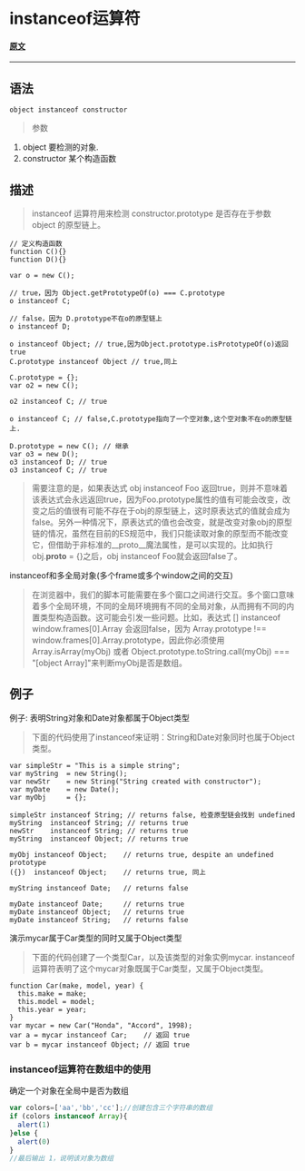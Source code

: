 # instanceof运算符

#### [原文](https://developer.mozilla.org/zh-CN/docs/Web/JavaScript/Reference/Operators/instanceof)
***

## 语法
```
object instanceof constructor
```
>参数<br/>
1. object 要检测的对象.<br/>
2. constructor  某个构造函数

## 描述
>instanceof 运算符用来检测 constructor.prototype 是否存在于参数 object 的原型链上。

```
// 定义构造函数
function C(){}
function D(){}

var o = new C();

// true，因为 Object.getPrototypeOf(o) === C.prototype
o instanceof C;

// false，因为 D.prototype不在o的原型链上
o instanceof D;

o instanceof Object; // true,因为Object.prototype.isPrototypeOf(o)返回true
C.prototype instanceof Object // true,同上

C.prototype = {};
var o2 = new C();

o2 instanceof C; // true

o instanceof C; // false,C.prototype指向了一个空对象,这个空对象不在o的原型链上.

D.prototype = new C(); // 继承
var o3 = new D();
o3 instanceof D; // true
o3 instanceof C; // true
```
>需要注意的是，如果表达式 obj instanceof Foo 返回true，则并不意味着该表达式会永远返回true，因为Foo.prototype属性的值有可能会改变，改变之后的值很有可能不存在于obj的原型链上，这时原表达式的值就会成为false。另外一种情况下，原表达式的值也会改变，就是改变对象obj的原型链的情况，虽然在目前的ES规范中，我们只能读取对象的原型而不能改变它，但借助于非标准的__proto__魔法属性，是可以实现的。比如执行obj.__proto__ = {}之后，obj instanceof Foo就会返回false了。

instanceof和多全局对象(多个frame或多个window之间的交互)
>在浏览器中，我们的脚本可能需要在多个窗口之间进行交互。多个窗口意味着多个全局环境，不同的全局环境拥有不同的全局对象，从而拥有不同的内置类型构造函数。这可能会引发一些问题。比如，表达式 [] instanceof window.frames[0].Array 会返回false，因为 Array.prototype !== window.frames[0].Array.prototype，因此你必须使用 Array.isArray(myObj) 或者 Object.prototype.toString.call(myObj) === "[object Array]"来判断myObj是否是数组。

## 例子
例子: 表明String对象和Date对象都属于Object类型
>下面的代码使用了instanceof来证明：String和Date对象同时也属于Object类型。

```
var simpleStr = "This is a simple string";
var myString  = new String();
var newStr    = new String("String created with constructor");
var myDate    = new Date();
var myObj     = {};

simpleStr instanceof String; // returns false, 检查原型链会找到 undefined
myString  instanceof String; // returns true
newStr    instanceof String; // returns true
myString  instanceof Object; // returns true

myObj instanceof Object;    // returns true, despite an undefined prototype
({})  instanceof Object;    // returns true, 同上

myString instanceof Date;   // returns false

myDate instanceof Date;     // returns true
myDate instanceof Object;   // returns true
myDate instanceof String;   // returns false
```
演示mycar属于Car类型的同时又属于Object类型
>下面的代码创建了一个类型Car，以及该类型的对象实例mycar. instanceof运算符表明了这个mycar对象既属于Car类型，又属于Object类型。

```
function Car(make, model, year) {
  this.make = make;
  this.model = model;
  this.year = year;
}
var mycar = new Car("Honda", "Accord", 1998);
var a = mycar instanceof Car;    // 返回 true
var b = mycar instanceof Object; // 返回 true
```

### instanceof运算符在数组中的使用
确定一个对象在全局中是否为数组
```js
var colors=['aa','bb','cc'];//创建包含三个字符串的数组
if (colors instanceof Array){
  alert(1)
}else {
  alert(0)
}
//最后输出 1，说明该对象为数组
```
